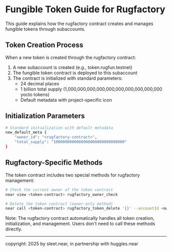 # Fungible Token Guide for Rugfactory

This guide explains how the rugfactory contract creates and manages fungible tokens through subaccounts.

## Token Creation Process

When a new token is created through the rugfactory contract:

1. A new subaccount is created (e.g., token.rugfun.testnet)
2. The fungible token contract is deployed to this subaccount
3. The contract is initialized with standard parameters:
   - 24 decimal places
   - 1 billion total supply (1,000,000,000,000,000,000,000,000,000,000 yocto tokens)
   - Default metadata with project-specific icon

## Initialization Parameters

```bash
# Standard initialization with default metadata
new_default_meta {
    "owner_id": "<rugfactory-contract>",
    "total_supply": "1000000000000000000000000000000"
}
```

## Rugfactory-Specific Methods

The token contract includes two special methods for rugfactory management:

```bash
# Check the current owner of the token contract
near view <token-contract> rugfactory_owner_check

# Delete the token contract (owner-only method)
near call <token-contract> rugfactory_token_delete '{}' --accountId <owner-account>
```

Note: The rugfactory contract automatically handles all token creation, initialization, and management. Users don't need to call these methods directly.

---

copyright: 2025 by sleet.near, in partnership with huggies.near

